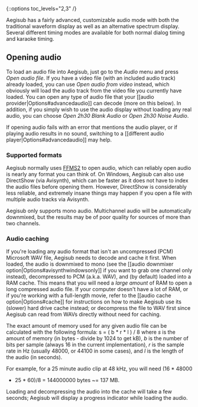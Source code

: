 {::options toc_levels="2,3" /}

Aegisub has a fairly advanced, customizable audio mode with both the
traditional waveform display as well as an alternative spectrum display.
Several different timing modes are available for both normal dialog timing
and karaoke timing.

## Opening audio ##
To load an audio file into Aegisub, just go to the _Audio_ menu and press
_Open audio file_. If you have a video file (with an included audio track)
already loaded, you can use _Open audio from video_ instead, which obviously
will load the audio track from the video file you currently have loaded. You
can open any type of audio file that your [[audio
provider|Options#advancedaudio]] can decode (more on this below). In
addition, if you simply wish to use the audio display without loading any
real audio, you can choose _Open 2h30 Blank Audio_ or _Open 2h30 Noise
Audio_.

If opening audio fails with an error that mentions the audio player, or if
playing audio results in no sound, switching to a [[different audio
player|Options#advancedaudio]] may help.

### Supported formats ###
Aegisub normally uses [FFMS2](https://github.com/FFMS/ffms2) to open audio,
which can reliably open audio is nearly any format you can think of. On
Windows, Aegisub can also use DirectShow (via Avisynth), which can be faster as
it does not have to index the audio files before opening them. However,
DirectShow is considerably less reliable, and extremely insane things may
happen if you open a file with multiple audio tracks via Avisynth.

Aegisub only supports mono audio. Multichannel audio will be automatically
downmixed, but the results may be of poor quality for sources of more than
two channels.

### Audio caching ###
If you're loading any audio format that isn't an uncompressed (PCM)
Microsoft WAV file, Aegisub needs to decode and cache it first. When loaded,
the audio is downmixed to mono (see the [[audio downmixer
option|Options#avisynthwindowsonly]] if you want to grab one channel only
instead), decompressed to PCM (a.k.a. WAV), and (by default) loaded into a
RAM cache. This means that you will need a _large amount_ of RAM to open a
long compressed audio file. If your computer doesn't have a lot of RAM, or
if you're working with a full-length movie, refer to the [[audio cache
option|Options#cache]] for instructions on how to make Aegisub use its
(slower) hard drive cache instead; or decompress the file to WAV first since
Aegisub can read from WAVs directly without need for caching.

The exact amount of memory used for any given audio file can be calculated
with the following formula:
    s = ( b * r * l ) / 8
where _s_ is the amount of memory (in bytes - divide by 1024 to get kB), _b_
is the number of bits per sample (always 16 in the current implementation),
_r_ is the sample rate in Hz (usually 48000, or 44100 in some cases), and
_l_ is the length of the audio (in seconds).

For example, for a 25 minute audio clip at 48 kHz, you will need (16 * 48000
* 25 * 60)/8 = 144000000 bytes ~= 137 MB.

Loading and decompressing the audio into the cache will take a few seconds;
Aegisub will display a progress indicator while loading the audio.
